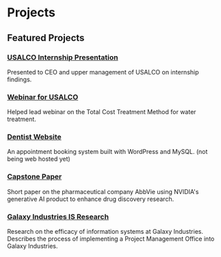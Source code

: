 # Projects


## Featured Projects
### [USALCO Internship Presentation](https://1drv.ms/p/c/9116f1c401b90be8/QegLuQHE8RYggJEvdwAAAAAAoH4InP2H3_nrPA)
Presented to CEO and upper management of USALCO on internship findings.

### [Webinar for USALCO](https://www.youtube.com/watch?v=rIiR038yl0Q)
Helped lead webinar on the Total Cost Treatment Method for water treatment.

### [Dentist Website](https://pittsburghdentist.godaddysites.com/)
An appointment booking system built with WordPress and MySQL. (not being web hosted yet)

### [Capstone Paper](https://1drv.ms/w/c/9116f1c401b90be8/EegLuQHE8RYggJEDjgAAAAABTs41O2Jeeltb_PepxzBnCw?e=hhqzmq)
Short paper on the pharmaceutical company AbbVie using NVIDIA's generative AI product to enhance drug discovery research.

### [Galaxy Industries IS Research](https://raw.githubusercontent.com/shunter2025/Galaxy-Industries/refs/heads/main/Galaxy%20Industries.zip)
Research on the efficacy of information systems at Galaxy Industries. Describes the process of implementing a Project Management Office into Galaxy Industries.




